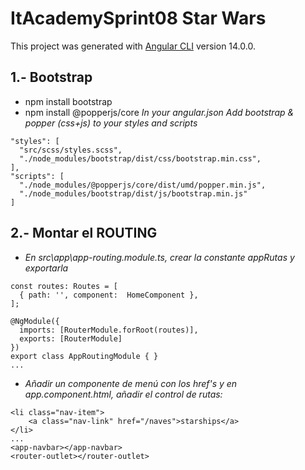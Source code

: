 # ItAcademySprint08 Star Wars

This project was generated with [Angular CLI](https://github.com/angular/angular-cli) version 14.0.0.
## 1.- Bootstrap
- npm install bootstrap
- npm install @popperjs/core 
*In your angular.json Add bootstrap & popper (css+js) to your styles and scripts*
```
"styles": [
  "src/scss/styles.scss",
  "./node_modules/bootstrap/dist/css/bootstrap.min.css",
],
"scripts": [
  "./node_modules/@popperjs/core/dist/umd/popper.min.js",
  "./node_modules/bootstrap/dist/js/bootstrap.min.js"
]
```
## 2.- Montar el ROUTING  
- *En src\app\app-routing.module.ts, crear la constante appRutas y exportarla*
```
const routes: Routes = [
  { path: '', component:  HomeComponent },
];

@NgModule({
  imports: [RouterModule.forRoot(routes)],
  exports: [RouterModule]
})
export class AppRoutingModule { }
...
```
- *Añadir un componente de menú con los href's y en app.component.html, añadir el control de rutas:*

```
<li class="nav-item">
    <a class="nav-link" href="/naves">starships</a>
</li>
...
<app-navbar></app-navbar>
<router-outlet></router-outlet>
```